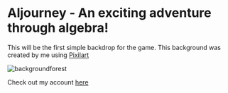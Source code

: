 # Aljourney - An exciting adventure through algebra!
This will be the first simple backdrop for the game.  This background was created by me using [Pixilart](https://www.pixilart.com/)

![backgroundforest](https://user-images.githubusercontent.com/46328589/89055912-7000d500-d318-11ea-803f-c79fed717ce5.png)

Check out my account [here](https://www.pixilart.com/emberlynnrobb)
